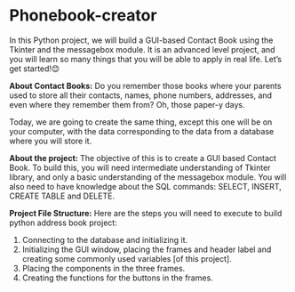 # Phonebook-creator

In this Python project, we will build a GUI-based Contact Book using the Tkinter and the messagebox module. It is an advanced level project, and you will learn so many things that you will be able to apply in real life. Let’s get started!😊

**About Contact Books:**
Do you remember those books where your parents used to store all their contacts, names, phone numbers, addresses, and even where they remember them from? Oh, those paper-y days.

Today, we are going to create the same thing, except this one will be on your computer, with the data corresponding to the data from a database where you will store it.

**About the project:**
The objective of this is to create a GUI based Contact Book. To build this, you will need intermediate understanding of Tkinter library, and only a basic understanding of the messagebox module. You will also need to have knowledge about the SQL commands: SELECT, INSERT, CREATE TABLE and DELETE.

**Project File Structure:**
Here are the steps you will need to execute to build python address book project:

1. Connecting to the database and initializing it.
2. Initializing the GUI window, placing the frames and header label and creating some commonly used variables [of this project].
3. Placing the components in the three frames.
4. Creating the functions for the buttons in the frames.
